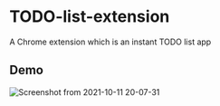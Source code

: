 # TODO-list-extension

A Chrome extension which is an instant TODO list app
## Demo
![Screenshot from 2021-10-11 20-07-31](https://user-images.githubusercontent.com/75582834/136810984-0dfca7fd-4696-46d6-a9b7-ba444f87d93f.png)
